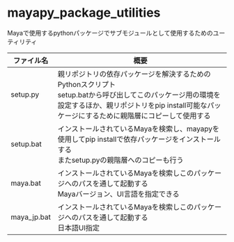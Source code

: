 # mayapy_package_utilities
Mayaで使用するpythonパッケージでサブモジュールとして使用するためのユーティリティ

| ファイル名 | 概要 |
| ---- | ---- |
| setup.py | 親リポジトリの依存パッケージを解決するためのPythonスクリプト<br>setup.batから呼び出してこのパッケージ用の環境を設定するほか、親リポジトリをpip install可能なパッケージにするために親階層にコピーして使用する |
| setup.bat | インストールされているMayaを検索し、mayapyを使用してpip installで依存パッケージをインストールする<br>またsetup.pyの親階層へのコピーも行う
| maya.bat | インストールされているMayaを検索しこのパッケージへのパスを通して起動する<br>Mayaバージョン、UI言語を指定できる |
| maya_jp.bat | インストールされているMayaを検索しこのパッケージへのパスを通して起動する<br>日本語UI指定 |
